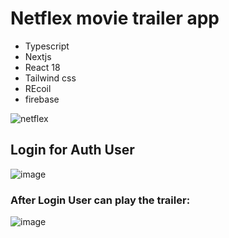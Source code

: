 # Netflex movie trailer app

- Typescript
- Nextjs
- React 18
- Tailwind css
- REcoil
- firebase


![netflex](https://user-images.githubusercontent.com/60768713/167349562-674f7359-22c4-411d-8602-522230b5ef7a.png)

## Login for Auth User

![image](https://user-images.githubusercontent.com/60768713/167349730-af8bd815-cc61-4b1d-9c76-4a74a8d3395e.png)


### After Login  User can play the trailer:

![image](https://user-images.githubusercontent.com/60768713/167350117-785b0913-4686-473a-9797-57252c6223e7.png)

